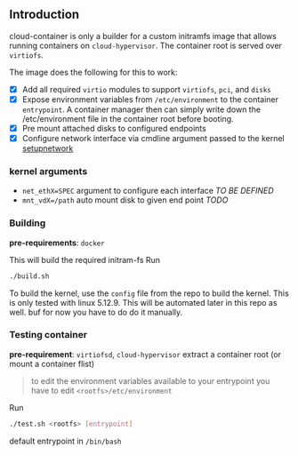 ## Introduction
cloud-container is only a builder for a custom initramfs image that allows running containers on `cloud-hypervisor`. The container root is served over `virtiofs`.

The image does the following for this to work:
- [x] Add all required `virtio` modules to support `virtiofs`, `pci`, and `disks`
- [x] Expose environment variables from `/etc/environment` to the container `entrypoint`. A container manager then can simply write down the /etc/environment file in the container root before booting.
- [x] Pre mount attached disks to configured endpoints
- [x] Configure network interface via cmdline argument passed to the kernel [setupnetwork](setupnetwork)

### kernel arguments
- `net_ethX=SPEC` argument to configure each interface *TO BE DEFINED*
- `mnt_vdX=/path` auto mount disk to given end point *TODO*

### Building
**pre-requirements**: `docker`

This will build the required initram-fs
Run
```bash
./build.sh
```

To build the kernel, use the `config` file from the repo to build the kernel. This is only tested with linux 5.12.9. This will be automated later in this repo as well. buf for now you have to do do it manually.

### Testing container
**pre-requirement**: `virtiofsd`, `cloud-hypervisor`
extract a container root (or mount a container flist)

> to edit the environment variables available to your entrypoint you have to edit `<rootfs>/etc/environment`

Run
```bash
./test.sh <rootfs> [entrypoint]
```

default entrypoint in `/bin/bash`
